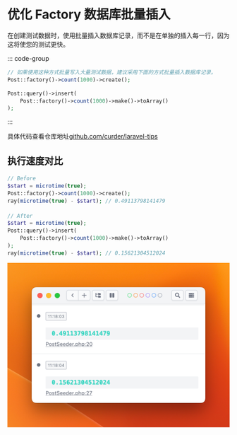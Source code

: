 # 优化 Factory 数据库批量插入

在创建测试数据时，使用批量插入数据库记录，而不是在单独的插入每一行，因为这将使您的测试更快。

::: code-group

  ```php [错误 ❌]
  // 如果使用这种方式批量写入大量测试数据，建议采用下面的方式批量插入数据库记录。
  Post::factory()->count(1000)->create();
  ```
  ```php [正确 ✅]
  Post::query()->insert(
      Post::factory()->count(1000)->make()->toArray()
  );
  ```
:::

具体代码查看仓库地址[github.com/curder/laravel-tips](https://github.com/curder/laravel-tips/tree/optimize-factory-database-batch-insert)

## 执行速度对比

```php
// Before
$start = microtime(true);
Post::factory()->count(1000)->create();
ray(microtime(true) - $start); // 0.49113798141479

// After
$start = microtime(true);
Post::query()->insert(
    Post::factory()->count(1000)->make()->toArray()
);
ray(microtime(true) - $start); // 0.15621304512024
```

![](./images/optimize-factory-database-batch-insert/speed-comparison-preview.png)